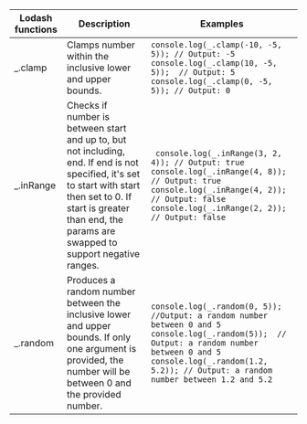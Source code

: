 | Lodash functions 	| Description                                                                                                                                                                                                                	| Examples                                                                                                                                                                                                                       	|
|------------------	|----------------------------------------------------------------------------------------------------------------------------------------------------------------------------------------------------------------------------	|--------------------------------------------------------------------------------------------------------------------------------------------------------------------------------------------------------------------------------	|
| _.clamp          	| Clamps number within the inclusive lower and upper bounds.                                                                                                                                                                 	|```console.log(_.clamp(-10, -5, 5)); // Output: -5  console.log(_.clamp(10, -5, 5));  // Output: 5  console.log(_.clamp(0, -5, 5)); // Output: 0 ```                                                                                 	|
| _.inRange        	| Checks if number is between start and up to, but not including, end. If end is not specified, it's set to start with start then set to 0. If start is greater than end, the params are swapped to support negative ranges. 	|``` console.log(_.inRange(3, 2, 4)); // Output: true console.log(_.inRange(4, 8));  // Output: true console.log(_.inRange(4, 2));  // Output: false  console.log(_.inRange(2, 2)); // Output: false```                                	|
| _.random         	| Produces a random number between the inclusive lower and upper bounds. If only one argument is provided, the number will be between 0 and the provided number.                                                             	|``` console.log(_.random(0, 5));  //Output: a random number between 0 and 5 console.log(_.random(5));  // Output: a random number between 0 and 5 console.log(_.random(1.2, 5.2)); // Output: a random number between 1.2 and 5.2 ```	|